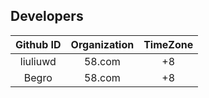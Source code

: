 ## Developers

|Github ID|Organization|TimeZone|  
|:-:|:-:|:-:|  
|liuliuwd|58.com|+8|  
|Begro|58.com|+8| 
